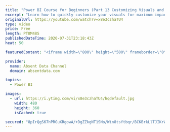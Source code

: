 ```yaml
---
title: "Power BI Course for Beginners (Part 13 Customizing Visuals and Dashboard Structure)"
excerpt: "Learn how to quickly customize your visuals for maximum impact and use visual philosophy to improve your insights."
originalUrl: https://youtube.com/watch?v=x8e3czhaTU4
type: video
price: Free
length: PT8M48S
publishedDateTime: 2020-07-31T23:18:43Z
heat: 50

featuredContent: "<iframe width=\"800\" height=\"500\" frameborder=\"0\" src=\"https://www.youtube.com/embed/x8e3czhaTU4\" allow=\"accelerometer; autoplay; encrypted-media; gyroscope; picture-in-picture\" allowfullscreen></iframe>"

provider:
  name: Absent Data Channel
  domain: absentdata.com

topics:
  - Power BI

images:
  - url: https://i.ytimg.com/vi/x8e3czhaTU4/hqdefault.jpg
    width: 480
    height: 360
    isCached: true

secured: "8pIrQgS67hPRGuXRgowA/+DgZZkgNT1SNo/Win8tsftbqr/BCKBrkLlTJIKrWhNMS8GZw+uuLHbTgQgMb7g6Xj0q4JHoTAiYif+VzjrFoiEvqn8m3UUQKUt1rclEFWGhwZAmiNcybs0eLjEUOewoQjwM9zkIKz/1p7eA9wVkjATEpAKp7TUrWSdbHSfjx2yl1m5IrEnZpHyuiZpLZQaw9Is0IFWqrImtxomoGxX3VXTgDWrfWMvFm7Ea49PGVqXRFs6Cjv7m80B6T+QFWuVzErEXcJ5O+z1mWiQbxoaU85KND+HVHb154s4Zcn8/Jwg0wFC4XnqyNLYjGMKD2W9x6Waa4AETUCrtzvs2X+l5BCQ4fcK1LJuz/caCmNZ4HLrKwKWu7Bgx9UrWDwuKPGHoFXqubcgkFoTODoV9jajXADw=;WFKfaVe9nWwxagXLdTklFw=="
---
```


